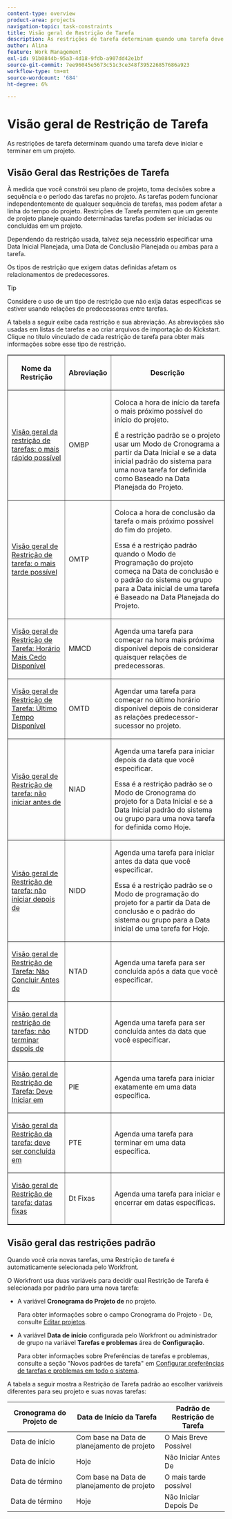 ```yaml
---
content-type: overview
product-area: projects
navigation-topic: task-constraints
title: Visão geral de Restrição de Tarefa
description: As restrições de tarefa determinam quando uma tarefa deve iniciar e terminar em um projeto.
author: Alina
feature: Work Management
exl-id: 91b0844b-95a3-4d18-9fdb-a907dd42e1bf
source-git-commit: 7ee96045e5673c51c3ce348f395226857686a923
workflow-type: tm+mt
source-wordcount: '684'
ht-degree: 6%

---
```


# Visão geral de Restrição de Tarefa

As restrições de tarefa determinam quando uma tarefa deve iniciar e terminar em um projeto.

## Visão Geral das Restrições de Tarefa

À medida que você constrói seu plano de projeto, toma decisões sobre a sequência e o período das tarefas no projeto. As tarefas podem funcionar independentemente de qualquer sequência de tarefas, mas podem afetar a linha do tempo do projeto. Restrições de Tarefa permitem que um gerente de projeto planeje quando determinadas tarefas podem ser iniciadas ou concluídas em um projeto.

Dependendo da restrição usada, talvez seja necessário especificar uma Data Inicial Planejada, uma Data de Conclusão Planejada ou ambas para a tarefa.

Os tipos de restrição que exigem datas definidas afetam os relacionamentos de predecessores.

>[!TIP]
>
>Considere o uso de um tipo de restrição que não exija datas específicas se estiver usando relações de predecessoras entre tarefas.

A tabela a seguir exibe cada restrição e sua abreviação. As abreviações são usadas em listas de tarefas e ao criar arquivos de importação do Kickstart. Clique no título vinculado de cada restrição de tarefa para obter mais informações sobre esse tipo de restrição.

<table border="1" cellspacing="15" cellpadding="1"> 
 <col> 
 <col> 
 <col>
 <thead> 
  <tr> 
   <th> <p><strong>Nome da Restrição</strong> </p> </th> 
   <th> <p><strong>Abreviação</strong> </p> </th> 
   <th> <p><strong>Descrição</strong> </p> </th> 
  </tr> 
 </thead> 
 <tbody> 
  <tr> 
   <td scope="col"> <p><a href="../../../manage-work/tasks/task-constraints/as-soon-as-possible.md" class="MCXref xref">Visão geral da restrição de tarefas: o mais rápido possível</a> </p> </td> 
   <td scope="col"> <p>OMBP</p> </td>
   <td scope="col"> <p>Coloca a hora de início da tarefa o mais próximo possível do início do projeto.</p> 
   <p>É a restrição padrão se o projeto usar um Modo de Cronograma a partir da Data Inicial e se a data inicial padrão do sistema para uma nova tarefa for definida como Baseado na Data Planejada do Projeto. </p>
   </td> 
  </tr> 
  <tr> 
   <td scope="col"> <p><a href="../../../manage-work/tasks/task-constraints/as-late-as-possible.md" class="MCXref xref">Visão geral de Restrição de tarefa: o mais tarde possível </a> </p> </td> 
   <td scope="col"> <p>OMTP</p> </td> 
   <td scope="col"> <p>Coloca a hora de conclusão da tarefa o mais próximo possível do fim do projeto.</p> 
   <p>Essa é a restrição padrão quando o Modo de Programação do projeto começa na Data de conclusão e o padrão do sistema ou grupo para a Data inicial de uma tarefa é Baseado na Data Planejada do Projeto. </p>
   </td> 
  </tr> 
  <tr> 
   <td scope="col"> <p><a href="../../../manage-work/tasks/task-constraints/earliest-available-time.md" class="MCXref xref">Visão geral de Restrição de Tarefa: Horário Mais Cedo Disponível</a> </p> </td> 
   <td scope="col"> <p>MMCD</p> </td> 
 <td scope="col"> <p>Agenda uma tarefa para começar na hora mais próxima disponível depois de considerar quaisquer relações de predecessoras.</p> </td>
  </tr> 
  <tr> 
   <td scope="col"> <p><a href="../../../manage-work/tasks/task-constraints/latest-available-time.md" class="MCXref xref">Visão geral de Restrição de Tarefa: Último Tempo Disponível</a> </p> </td> 
   <td scope="col"> <p>OMTD</p> </td> 
   <td scope="col"> <p>Agendar uma tarefa para começar no último horário disponível depois de considerar as relações predecessor-sucessor no projeto.</p> </td>
  </tr> 
  <tr> 
   <td scope="col"> <p><a href="../../../manage-work/tasks/task-constraints/start-no-earlier-than.md" class="MCXref xref">Visão geral de Restrição de tarefa: não iniciar antes de</a> </p> </td> 
   <td scope="col"> <p>NIAD</p> </td> 
   <td scope="col"> <p>Agenda uma tarefa para iniciar depois da data que você especificar.</p> 
   <p>Essa é a restrição padrão se o Modo de Cronograma do projeto for a Data Inicial e se a Data Inicial padrão do sistema ou grupo para uma nova tarefa for definida como Hoje.   </td> 
  </tr> 
  <tr> 
   <td scope="col"> <p><a href="../../../manage-work/tasks/task-constraints/start-no-later-than.md" class="MCXref xref">Visão geral de Restrição de tarefa: não iniciar depois de</a> </p> </td> 
   <td scope="col"> <p>NIDD</p> </td> 
   <td scope="col"> <p>Agenda uma tarefa para iniciar antes da data que você especificar.</p> 
   <p>Essa é a restrição padrão se o Modo de programação do projeto for a partir da Data de conclusão e o padrão do sistema ou grupo para a Data inicial de uma tarefa for Hoje. 
   </td> 
  </tr> 
  <tr> 
   <td scope="col"> <p><a href="../../../manage-work/tasks/task-constraints/finish-no-earlier-than.md" class="MCXref xref">Visão geral de Restrição de Tarefa: Não Concluir Antes de</a> </p> </td> 
   <td scope="col"> <p>NTAD</p> </td>
   <td scope="col"> <p>Agenda uma tarefa para ser concluída após a data que você especificar.</p> </td> 
  </tr> 
  <tr> 
   <td scope="col"> <p><a href="../../../manage-work/tasks/task-constraints/finish-no-later-than.md" class="MCXref xref">Visão geral da restrição de tarefas: não terminar depois de</a> </p> </td> 
   <td scope="col"> <p>NTDD</p> </td> 
   <td scope="col"> <p>Agenda uma tarefa para ser concluída antes da data que você especificar.</p> </td> 
  </tr> 
  <tr> 
   <td> <p><a href="../../../manage-work/tasks/task-constraints/must-start-on.md" class="MCXref xref">Visão geral de Restrição de Tarefa: Deve Iniciar em</a> </p> </td> 
   <td scope="col"> <p>PIE</p> </td> 
   <td scope="col"> <p>Agenda uma tarefa para iniciar exatamente em uma data específica.</p> </td> 
  </tr> 
  <tr> 
   <td> <p><a href="../../../manage-work/tasks/task-constraints/must-finish-on.md" class="MCXref xref">Visão geral da Restrição da tarefa: deve ser concluída em</a> </p> </td> 
   <td scope="col"> <p>PTE</p> </td> 
   <td scope="col"> <p>Agenda uma tarefa para terminar em uma data específica.</p> </td>
  </tr> 
  <tr> 
   <td> <p><a href="../../../manage-work/tasks/task-constraints/fixed-dates.md" class="MCXref xref">Visão geral de Restrição de tarefa: datas fixas</a> </p> </td> 
   <td> <p>Dt Fixas</p> </td> 
   <td> <p>Agenda uma tarefa para iniciar e encerrar em datas específicas.</p> </td> 
  </tr> 
 </tbody> 
</table>

## Visão geral das restrições padrão

Quando você cria novas tarefas, uma Restrição de tarefa é automaticamente selecionada pelo Workfront.

O Workfront usa duas variáveis para decidir qual Restrição de Tarefa é selecionada por padrão para uma nova tarefa:

* A variável **Cronograma do Projeto de** no projeto.

  Para obter informações sobre o campo Cronograma do Projeto - De, consulte [Editar projetos](../../../manage-work/projects/manage-projects/edit-projects.md).

* A variável **Data de início** configurada pelo Workfront ou administrador de grupo na variável **Tarefas e problemas** área de **Configuração**.

  Para obter informações sobre Preferências de tarefas e problemas, consulte a seção &quot;Novos padrões de tarefa&quot; em [Configurar preferências de tarefas e problemas em todo o sistema](../../../administration-and-setup/set-up-workfront/configure-system-defaults/set-task-issue-preferences.md).

A tabela a seguir mostra a Restrição de Tarefa padrão ao escolher variáveis diferentes para seu projeto e suas novas tarefas:

| Cronograma do Projeto de | Data de Início da Tarefa | Padrão de Restrição de Tarefa |
|---|---|---|
| Data de início | Com base na Data de planejamento de projeto | O Mais Breve Possível |
| Data de início | Hoje | Não Iniciar Antes De |
| Data de término | Com base na Data de planejamento de projeto | O mais tarde possível |
| Data de término | Hoje | Não Iniciar Depois De |
